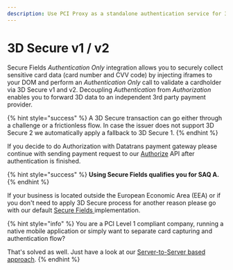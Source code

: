 ```yaml
---
description: Use PCI Proxy as a standalone authentication service for 3D Secure v1 and v2.
---
```


# 3D Secure v1 / v2

Secure Fields _Authentication Only_ integration allows you to securely collect sensitive card data \(card number and CVV code\) by injecting iframes to your DOM and perform an _Authentication Only_ call to validate a cardholder via 3D Secure v1 and v2. Decoupling _Authentication_ from _Authorization_ enables you to forward 3D data to an independent 3rd party payment provider. 

{% hint style="success" %}
A 3D Secure transaction can go either through a challenge or a frictionless flow. In case the issuer does not support 3D Secure 2 we automatically apply a fallback to 3D Secure 1.
{% endhint %}

If you decide to do Authorization with Datatrans payment gateway please continue with sending payment request to our [Authorize](authorize-1/) API after authentication is finished. 

{% hint style="success" %}
**Using Secure Fields qualifies you for SAQ A.**
{% endhint %}

If your business is located outside the European Economic Area \(EEA\) or if you don't need to apply 3D Secure process for another reason please go with our default [Secure Fields ](../collect-and-store-cards/capture-iframes/)implementation. 

{% hint style="info" %}
You are a PCI Level 1 compliant company, running a native mobile application or simply want to separate card capturing and authentication flow? 

That's solved as well. Just have a look at our [Server-to-Server based approach](authentication-only/api-3d.md). 
{% endhint %}



